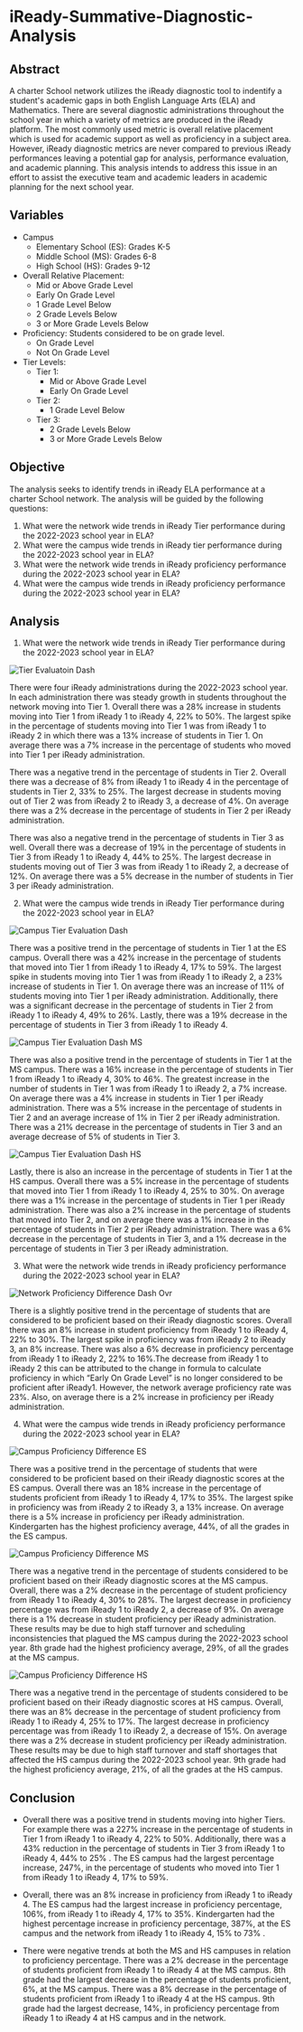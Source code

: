 # iReady-Summative-Diagnostic-Analysis

## Abstract 

A charter School network utilizes the iReady diagnostic tool to indentify a student's academic gaps in both English Language Arts (ELA) and Mathematics. There are several diagnostic administrations throughout the school year in which a variety of metrics are produced in the iReady platform. The most commonly used metric is overall relative placement which is used for academic support as well as proficiency in a subject area. However, iReady diagnostic metrics are never compared to previous iReady performances leaving a potential gap for analysis, performance evaluation, and academic planning. This analysis intends to address this issue in an effort to assist the executive team and academic leaders in academic planning for the next school year. 

## Variables

- Campus
  - Elementary School (ES): Grades K-5
  - Middle School (MS): Grades 6-8
  - High School (HS): Grades 9-12
- Overall Relative Placement:
  - Mid or Above Grade Level
  - Early On Grade Level
  - 1 Grade Level Below 
  - 2 Grade Levels Below
  - 3 or More Grade Levels Below
- Proficiency: Students considered to be on grade level. 
  - On Grade Level
  - Not On Grade Level
- Tier Levels:
  - Tier 1:
    - Mid or Above Grade Level
    - Early On Grade Level
  - Tier 2:
    - 1 Grade Level Below
  - Tier 3: 
    - 2 Grade Levels Below
    - 3 or More Grade Levels Below


## Objective

The analysis seeks to identify trends in iReady ELA performance at a charter School network. The analysis will be guided by the following questions:

1. What were the network wide trends in iReady Tier performance during the 2022-2023 school year in ELA?
2. What were the campus wide trends in iReady tier performance during the 2022-2023 school year in ELA?
3. What were the network wide trends in iReady proficiency performance during the 2022-2023 school year in ELA?
4. What were the campus wide trends in iReady proficiency  performance during the 2022-2023 school year in ELA?

## Analysis 

1. What were the network wide trends in iReady Tier performance during the 2022-2023 school year in ELA?

![Tier Evaluatoin Dash](https://github.com/Scipio94/iReady-Summative-Diagnostic-Analysis/assets/112409778/023267b8-15fa-4aba-9446-6ef974309be8)

There were four iReady administrations during the 2022-2023 school year. In each administration there was steady growth in students throughout the network moving into Tier 1. Overall there was a 28% increase in students moving into Tier 1 from iReady 1 to iReady 4, 22% to 50%. The largest spike in the percentage of students moving into Tier 1 was from iReady 1 to iReady 2 in which there was a 13% increase of students in Tier 1. On average there was a 7% increase in the percentage of students who moved into Tier 1 per iReady administration. 

There was a negative trend in the percentage of students in Tier 2. Overall there was a decrease of 8% from iReady 1 to iReady 4 in the percentage of students in Tier 2, 33% to 25%. The largest decrease in students moving out of Tier 2 was from iReady 2 to iReady 3, a decrease of 4%. On average there was a 2% decrease in the percentage of students in Tier 2 per iReady administration. 

There was also a negative trend in the percentage of students in Tier 3 as well. Overall there was a decrease of 19% in the percentage of students in Tier 3 from iReady 1 to iReady 4, 44% to 25%. The largest decrease in students moving out of Tier 3 was from iReady 1 to iReady 2, a decrease of 12%. On average there was a 5% decrease in the number of students in Tier 3 per iReady administration.


2. What were the campus wide trends in iReady Tier performance during the 2022-2023 school year in ELA?

![Campus Tier Evaluation Dash](https://github.com/Scipio94/iReady-Summative-Diagnostic-Analysis/assets/112409778/e7bcc0b4-9210-4d3d-ba73-115f7f80e003)

There was a positive trend in the percentage of students in Tier 1 at the ES campus. Overall there was a 42% increase in the percentage of students that moved into Tier 1 from iReady 1 to iReady 4, 17% to 59%. The largest spike in students moving into Tier 1 was from iReady 1 to iReady 2, a 23% increase of students in Tier 1. On average there was an increase of 11% of students moving into Tier 1 per iReady administration. Additionally, there was a significant decrease in the percentage of students in Tier 2 from iReady 1 to iReady 4, 49% to 26%. Lastly, there was a 19% decrease in the percentage of students in Tier 3 from iReady 1 to iReady 4. 

![Campus Tier Evaluation Dash MS](https://github.com/Scipio94/iReady-Summative-Diagnostic-Analysis/assets/112409778/e0cc41fd-2f83-4e3b-8e9f-08832a970e0d)

There was also a positive trend in the percentage of students in Tier 1 at the MS campus. There was a 16% increase in the percentage of students in Tier 1 from iReady 1 to iReady 4, 30% to 46%. The greatest increase in the number of students in Tier 1 was from iReady 1 to iReady 2, a 7% increase. On average there was a 4% increase in students in Tier 1 per iReady administration. There was a 5% increase in the percentage of students in Tier 2 and an average increase of 1% in Tier 2 per iReady administration. There was a 21% decrease in the percentage of students in Tier 3 and an average decrease of 5% of students in Tier 3.

![Campus Tier Evaluation Dash HS](https://github.com/Scipio94/iReady-Summative-Diagnostic-Analysis/assets/112409778/150fe18c-c666-4dfd-9e8b-3e3ac7bfecf4)

Lastly, there is also an increase in the percentage of students in Tier 1 at the HS campus. Overall there was a 5% increase in the percentage of students that moved into Tier 1 from iReady 1 to iReady 4, 25% to 30%. On average there was a 1% increase in the percentage of students in Tier 1 per iReady administration. There was also a 2% increase in the percentage of students that moved into Tier 2, and on average there was a 1% increase in the percentage of students in Tier 2 per iReady administration. There was a  6% decrease in the percentage of students in Tier 3, and a 1% decrease in the percentage of students in Tier 3 per iReady administration. 

3. What were the network wide trends in iReady proficiency performance during the 2022-2023 school year in ELA?

![Network Proficiency Difference Dash Ovr](https://github.com/Scipio94/iReady-Summative-Diagnostic-Analysis/assets/112409778/10a33d78-49eb-4981-9863-ab3a504c9760)

There is a slightly positive trend in the percentage of students that are considered to be proficient based on their iReady diagnostic scores. Overall there was an 8% increase in student proficiency from iReady 1 to iReady 4, 22% to 30%. The largest spike in proficiency was from iReady 2 to iReady 3, an 8% increase. There was also a 6% decrease in proficiency percentage from iReady 1 to iReady 2, 22% to 16%.The decrease from iReady 1 to iReady 2 this can be attributed to the change in formula to calculate proficiency in which “Early On Grade Level” is no longer considered to be proficient after iReady1. However, the network average proficiency rate was 23%. Also, on average there is a 2% increase in proficiency per iReady administration.

4. What were the campus wide trends in iReady proficiency  performance during the 2022-2023 school year in ELA?

![Campus Proficiency Difference ES](https://github.com/Scipio94/iReady-Summative-Diagnostic-Analysis/assets/112409778/1a0a20c3-c65b-4766-b9b1-5aa8f3a14571)

There was a positive trend in the percentage of students that were considered to be proficient based on their iReady diagnostic scores at the ES campus. Overall there was an 18% increase in the percentage of students proficient from iReady 1 to iReady 4, 17% to 35%. The largest spike in proficiency was from iReady 2 to iReady 3, a 13% increase. On average there is a 5% increase in proficiency per iReady administration. Kindergarten has the highest proficiency average, 44%, of all the grades in the ES campus.

![Campus Proficiency Difference MS](https://github.com/Scipio94/iReady-Summative-Diagnostic-Analysis/assets/112409778/772225e9-a3cf-4187-8bf9-b0f07f056e72)

There was a negative trend in the percentage of students considered to be proficient based on their iReady diagnostic scores at the MS campus. Overall, there was a 2% decrease in the percentage of student proficiency from iReady 1 to iReady 4, 30% to 28%. The largest decrease in proficiency percentage was from iReady 1 to iReady 2, a decrease of 9%. On average there is a 1% decrease in student proficiency per iReady administration. These results may be due to high staff turnover and scheduling inconsistencies that plagued the MS campus during the 2022-2023 school year. 8th grade had the highest proficiency average, 29%, of all the grades at the MS campus.

![Campus Proficiency Difference HS](https://github.com/Scipio94/iReady-Summative-Diagnostic-Analysis/assets/112409778/5e260b9a-66c1-420d-89b4-dd10465ed18f)

There was a negative trend in the percentage of students considered to be proficient based on their iReady diagnostic scores at HS campus. Overall, there was an 8% decrease in the percentage of student proficiency from iReady 1 to iReady 4, 25% to 17%. The largest decrease in proficiency percentage was from iReady 1 to iReady 2, a decrease of 15%. On average there was a 2% decrease in student proficiency per iReady administration. These results may be due to high staff turnover and staff shortages that affected the HS campus during the 2022-2023 school year. 9th grade had the highest proficiency average, 21%, of all the grades at the HS campus.

## Conclusion

- Overall there was a positive trend in students moving into higher Tiers. For example there was a 227% increase in the percentage of students in Tier 1 from iReady 1 to iReady 4, 22% to 50%. Additionally, there was a 43% reduction in the percentage of students in Tier 3 from iReady 1 to iReady 4, 44% to 25% . The ES campus had the largest percentage increase, 247%, in the percentage of students who moved into Tier 1 from iReady 1 to iReady 4, 17% to 59%.

- Overall, there was  an 8% increase in proficiency from iReady 1 to iReady 4. The ES campus had the largest increase in proficiency percentage, 106%, from iReady 1 to iReady 4, 17% to 35%. Kindergarten had the highest percentage increase in proficiency percentage, 387%, at the ES campus and the network from iReady 1 to iReady 4, 15% to 73% .

- There were negative trends at both the MS and HS campuses in relation to proficiency percentage. There was a 2% decrease in the percentage of students proficient from iReady 1 to iReady 4 at the MS campus. 8th grade had the largest decrease in the percentage of students proficient, 6%, at the MS campus. There was a 8% decrease in the percentage of students proficient from iReady 1 to iReady 4 at the HS campus. 9th grade had the largest decrease, 14%, in proficiency percentage from iReady 1 to iReady 4 at HS campus and in the network.



